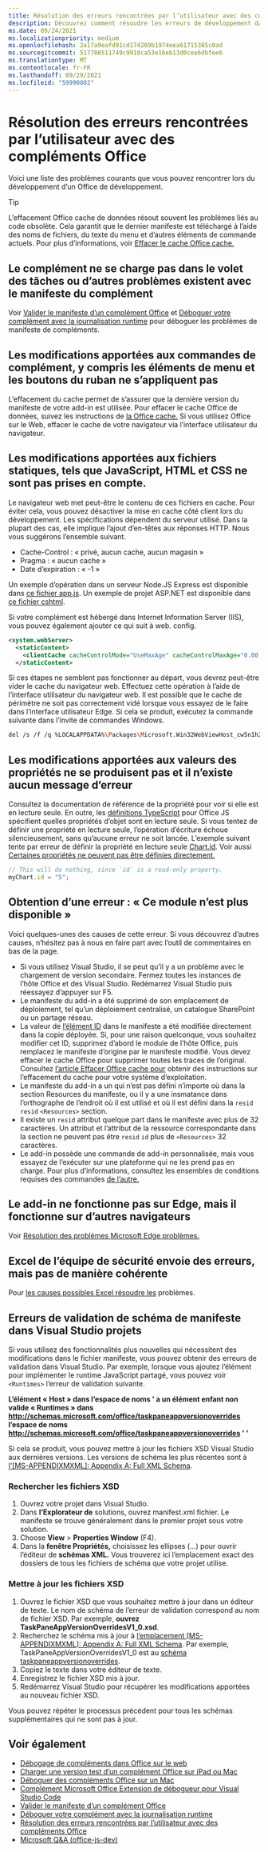 ```yaml
---
title: Résolution des erreurs rencontrées par l’utilisateur avec des compléments Office
description: Découvrez comment résoudre les erreurs de développement dans les Office de développement.
ms.date: 09/24/2021
ms.localizationpriority: medium
ms.openlocfilehash: 2a17a9eafd91cd174209b1974eea61715385c0ad
ms.sourcegitcommit: 517786511749c9910ca53e16eb13d0cee6dbfee6
ms.translationtype: MT
ms.contentlocale: fr-FR
ms.lasthandoff: 09/29/2021
ms.locfileid: "59990802"
---
```

# <a name="troubleshoot-development-errors-with-office-add-ins"></a>Résolution des erreurs rencontrées par l’utilisateur avec des compléments Office

Voici une liste des problèmes courants que vous pouvez rencontrer lors du développement d’un Office de développement.

> [!TIP]
> L’effacement Office cache de données résout souvent les problèmes liés au code obsolète. Cela garantit que le dernier manifeste est téléchargé à l’aide des noms de fichiers, du texte du menu et d’autres éléments de commande actuels. Pour plus d’informations, voir [Effacer le cache Office cache.](clear-cache.md)

## <a name="add-in-doesnt-load-in-task-pane-or-other-issues-with-the-add-in-manifest"></a>Le complément ne se charge pas dans le volet des tâches ou d’autres problèmes existent avec le manifeste du complément

Voir [Valider le manifeste d’un complément Office](troubleshoot-manifest.md) et [Déboguer votre complément avec la journalisation runtime](runtime-logging.md) pour déboguer les problèmes de manifeste de compléments.

## <a name="changes-to-add-in-commands-including-ribbon-buttons-and-menu-items-do-not-take-effect"></a>Les modifications apportées aux commandes de complément, y compris les éléments de menu et les boutons du ruban ne s’appliquent pas

L’effacement du cache permet de s’assurer que la dernière version du manifeste de votre add-in est utilisée. Pour effacer le cache Office de données, suivez les instructions de [la Office cache.](clear-cache.md) Si vous utilisez Office sur le Web, effacer le cache de votre navigateur via l’interface utilisateur du navigateur.

## <a name="changes-to-static-files-such-as-javascript-html-and-css-do-not-take-effect"></a>Les modifications apportées aux fichiers statiques, tels que JavaScript, HTML et CSS ne sont pas prises en compte.

Le navigateur web met peut-être le contenu de ces fichiers en cache. Pour éviter cela, vous pouvez désactiver la mise en cache côté client lors du développement. Les spécifications dépendent du serveur utilisé. Dans la plupart des cas, elle implique l’ajout d’en-têtes aux réponses HTTP. Nous vous suggérons l’ensemble suivant.

- Cache-Control : « privé, aucun cache, aucun magasin »
- Pragma : « aucun cache »
- Date d’expiration : « -1 »

Un exemple d’opération dans un serveur Node.JS Express est disponible dans [ce fichier app.js](https://github.com/OfficeDev/PnP-OfficeAddins/tree/main/Samples/auth/Office-Add-in-NodeJS-SSO/Complete/app.js). Un exemple de projet ASP.NET est disponible dans [ce fichier cshtml](https://github.com/OfficeDev/PnP-OfficeAddins/tree/main/Samples/auth/Office-Add-in-ASPNET-SSO/Complete/Office-Add-in-ASPNET-SSO-WebAPI/Views/Shared/_Layout.cshtml).

Si votre complément est hébergé dans Internet Information Server (IIS), vous pouvez également ajouter ce qui suit à web. config.

```xml
<system.webServer>
  <staticContent>
    <clientCache cacheControlMode="UseMaxAge" cacheControlMaxAge="0.00:00:00" cacheControlCustom="must-revalidate" />
  </staticContent>
```

Si ces étapes ne semblent pas fonctionner au départ, vous devrez peut-être vider le cache du navigateur web. Effectuez cette opération à l’aide de l’interface utilisateur du navigateur web. Il est possible que le cache de périmètre ne soit pas correctement vidé lorsque vous essayez de le faire dans l’interface utilisateur Edge. Si cela se produit, exécutez la commande suivante dans l’invite de commandes Windows.

```bash
del /s /f /q %LOCALAPPDATA%\Packages\Microsoft.Win32WebViewHost_cw5n1h2txyewy\AC\#!123\INetCache\
```

## <a name="changes-made-to-property-values-dont-happen-and-there-is-no-error-message"></a>Les modifications apportées aux valeurs des propriétés ne se produisent pas et il n’existe aucun message d’erreur

Consultez la documentation de référence de la propriété pour voir si elle est en lecture seule. En outre, les [définitions TypeScript](../develop/referencing-the-javascript-api-for-office-library-from-its-cdn.md) pour Office JS spécifient quelles propriétés d’objet sont en lecture seule. Si vous tentez de définir une propriété en lecture seule, l’opération d’écriture échoue silencieusement, sans qu’aucune erreur ne soit lancée. L’exemple suivant tente par erreur de définir la propriété en lecture seule [Chart.id](/javascript/api/excel/excel.chart#id). Voir aussi [Certaines propriétés ne peuvent pas être définies directement.](../develop/application-specific-api-model.md#some-properties-cannot-be-set-directly)

```js
// This will do nothing, since `id` is a read-only property.
myChart.id = "5";
```

## <a name="getting-error-this-add-in-is-no-longer-available"></a>Obtention d’une erreur : « Ce module n’est plus disponible »

Voici quelques-unes des causes de cette erreur. Si vous découvrez d’autres causes, n’hésitez pas à nous en faire part avec l’outil de commentaires en bas de la page.

- Si vous utilisez Visual Studio, il se peut qu’il y a un problème avec le chargement de version secondaire. Fermez toutes les instances de l’hôte Office et des Visual Studio. Redémarrez Visual Studio puis réessayez d’appuyer sur F5.
- Le manifeste du add-in a été supprimé de son emplacement de déploiement, tel qu’un déploiement centralisé, un catalogue SharePoint ou un partage réseau.
- La valeur de [l’élément ID](../reference/manifest/id.md) dans le manifeste a été modifiée directement dans la copie déployée. Si, pour une raison quelconque, vous souhaitez modifier cet ID, supprimez d’abord le module de l’hôte Office, puis remplacez le manifeste d’origine par le manifeste modifié. Vous devez effacer le cache Office pour supprimer toutes les traces de l’original. Consultez [l’article Effacer Office cache pour](clear-cache.md) obtenir des instructions sur l’effacement du cache pour votre système d’exploitation.
- Le manifeste du add-in a un qui n’est pas défini n’importe où dans la section Resources du manifeste, ou il y a une insmatance dans l’orthographe de l’endroit où il est utilisé et où il est défini dans la `resid` [](../reference/manifest/resources.md) `resid` `<Resources>` section.
- Il existe un `resid` attribut quelque part dans le manifeste avec plus de 32 caractères. Un attribut et l’attribut de la ressource correspondante dans la section ne peuvent pas être `resid` `id` plus de `<Resources>` 32 caractères.
- Le add-in possède une commande de add-in personnalisée, mais vous essayez de l’exécuter sur une plateforme qui ne les prend pas en charge. Pour plus d’informations, consultez les ensembles de conditions requises des commandes [de l’autre.](../reference/requirement-sets/add-in-commands-requirement-sets.md)

## <a name="add-in-doesnt-work-on-edge-but-it-works-on-other-browsers"></a>Le add-in ne fonctionne pas sur Edge, mais il fonctionne sur d’autres navigateurs

Voir [Résolution des problèmes Microsoft Edge problèmes.](../concepts/browsers-used-by-office-web-add-ins.md#troubleshooting-microsoft-edge-issues)

## <a name="excel-add-in-throws-errors-but-not-consistently"></a>Excel de l’équipe de sécurité envoie des erreurs, mais pas de manière cohérente

Pour [les causes possibles Excel résoudre les](../excel/excel-add-ins-troubleshooting.md) problèmes.

## <a name="manifest-schema-validation-errors-in-visual-studio-projects"></a>Erreurs de validation de schéma de manifeste dans Visual Studio projets

Si vous utilisez des fonctionnalités plus nouvelles qui nécessitent des modifications dans le fichier manifeste, vous pouvez obtenir des erreurs de validation dans Visual Studio. Par exemple, lorsque vous ajoutez l’élément pour implémenter le runtime JavaScript partagé, vous pouvez voir `<Runtimes>` l’erreur de validation suivante.

**L’élément « Host » dans l’espace de noms ' a un élément enfant non valide « Runtimes » dans http://schemas.microsoft.com/office/taskpaneappversionoverrides l’espace de noms http://schemas.microsoft.com/office/taskpaneappversionoverrides ' '**

Si cela se produit, vous pouvez mettre à jour les fichiers XSD Visual Studio aux dernières versions. Les versions de schéma les plus récentes sont à [l'[MS-APPENDIXMXML]: Appendix A: Full XML Schema](/openspecs/office_file_formats/ms-owemxml/c6a06390-34b8-4b42-82eb-b28be12494a8).

### <a name="locate-the-xsd-files"></a>Rechercher les fichiers XSD

1. Ouvrez votre projet dans Visual Studio.
1. Dans **l’Explorateur de** solutions, ouvrez manifest.xml fichier. Le manifeste se trouve généralement dans le premier projet sous votre solution.
1. Choose **View**  >  **Properties Window** (F4).
1. Dans la **fenêtre Propriétés,** choisissez les ellipses (...) pour ouvrir l’éditeur de **schémas XML.** Vous trouverez ici l’emplacement exact des dossiers de tous les fichiers de schéma que votre projet utilise.

### <a name="update-the-xsd-files"></a>Mettre à jour les fichiers XSD

1. Ouvrez le fichier XSD que vous souhaitez mettre à jour dans un éditeur de texte. Le nom de schéma de l’erreur de validation correspond au nom de fichier XSD. Par exemple, **ouvrez TaskPaneAppVersionOverridesV1_0.xsd**.
1. Recherchez le schéma mis à jour à [l’emplacement [MS-APPENDIXMXML]: Appendix A: Full XML Schema](/openspecs/office_file_formats/ms-owemxml/c6a06390-34b8-4b42-82eb-b28be12494a8). Par exemple, TaskPaneAppVersionOverridesV1_0 est au [schéma taskpaneappversionoverrides](/openspecs/office_file_formats/ms-owemxml/82e93ec5-de22-42a8-86e3-353c8336aa40).
1. Copiez le texte dans votre éditeur de texte.
1. Enregistrez le fichier XSD mis à jour.
1. Redémarrez Visual Studio pour récupérer les modifications apportées au nouveau fichier XSD.

Vous pouvez répéter le processus précédent pour tous les schémas supplémentaires qui ne sont pas à jour.

## <a name="see-also"></a>Voir également

- [Débogage de compléments dans Office sur le web](debug-add-ins-in-office-online.md)
- [Charger une version test d’un complément Office sur iPad ou Mac](sideload-an-office-add-in-on-ipad-and-mac.md)  
- [Déboguer des compléments Office sur un Mac](debug-office-add-ins-on-ipad-and-mac.md)  
- [Complément Microsoft Office Extension de débogueur pour Visual Studio Code](debug-with-vs-extension.md)
- [Valider le manifeste d’un complément Office](troubleshoot-manifest.md)
- [Déboguer votre complément avec la journalisation runtime](runtime-logging.md)
- [Résolution des erreurs rencontrées par l’utilisateur avec des compléments Office](testing-and-troubleshooting.md)
- [Microsoft Q&A (office-js-dev)](/answers/topics/office-js-dev.html)
